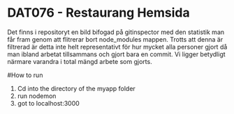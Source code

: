 # DAT076 - Restaurang Hemsida

Det finns i repositoryt en bild bifogad på gitinspector med den statistik man får fram genom att flitrerar bort node_modules mappen. Trotts att denna är filtrerad är detta inte helt representativt för hur mycket alla personer gjort då man ibland arbetat tillsammans och gjort bara en commit. Vi ligger betydligt närmare varandra i total mängd arbete som gjorts.

#How to run
1. Cd into the directory of the myapp folder
2. run nodemon
3. got to localhost:3000
